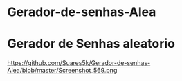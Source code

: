 # Gerador-de-senhas-Alea

<h1> Gerador de Senhas aleatorio </h1>


https://github.com/Suares5k/Gerador-de-senhas-Alea/blob/master/Screenshot_569.png
